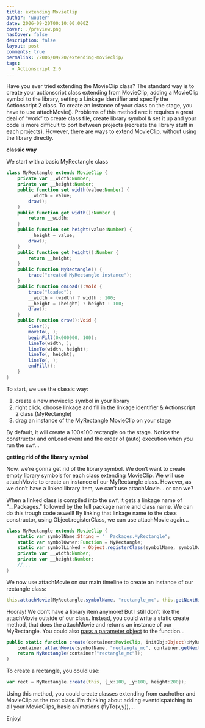 ```yaml
---
title: extending MovieClip
author: 'wouter'
date: 2006-09-20T00:10:00.000Z
cover: ./preview.png
hasCover: false
description: false
layout: post
comments: true
permalink: /2006/09/20/extending-movieclip/
tags:
  - Actionscript 2.0
---
```

Have you ever tried extending the MovieClip class? The standard way is to create your actionscript class extending from MovieClip, adding a MovieClip symbol to the library, setting a Linkage Identifier and specify the Actionscript 2 class. To create an instance of your class on the stage, you have to use attachMovie(). Problems of this method are: it requires a great deal of “work” to create class file, create library symbol & set it up and your code is more difficult to port between projects (recreate the library stuff in each projects). However, there are ways to extend MovieClip, without using the library directly.

<!--more-->

**classic way**

We start with a basic MyRectangle class

``` actionscript
class MyRectangle extends MovieClip {
    private var __width:Number;
    private var __height:Number;
    public function set width(value:Number) {
        __width = value;
        draw();
    }
    public function get width():Number {
        return __width;
    }
    public function set height(value:Number) {
        __height = value;
        draw();
    }
    public function get height():Number {
        return __height;
    }
    public function MyRectangle() {
        trace("created MyRectangle instance");
    }
    public function onLoad():Void {
        trace("loaded");
        __width = (width) ? width : 100;
        __height = (height) ? height : 100;
        draw();
    }
    public function draw():Void {
        clear();
        moveTo(, );
        beginFill(0x000000, 100);
        lineTo(width, );
        lineTo(width, height);
        lineTo(, height);
        lineTo(, );
        endFill();
    }
}
```

To start, we use the classic way:

1.  create a new movieclip symbol in your library
2.  right click, choose linkage and fill in the linkage identifier & Actionscript 2 class (MyRectangle)
3.  drag an instance of the MyRectangle MovieClip on your stage

By default, it will create a 100×100 rectangle on the stage. Notice the constructor and onLoad event and the order of (auto) execution when you run the swf…

**getting rid of the library symbol**

Now, we’re gonna get rid of the library symbol. We don’t want to create empty library symbols for each class extending MovieClip. We will use attachMovie to create an instance of our MyRectangle class. However, as we don’t have a linked library item, we can’t use attachMovie… or can we?

When a linked class is compiled into the swf, it gets a linkage name of “__Packages.” followed by the full package name and class name. We can do this trough code aswell! By linking that linkage name to the class constructor, using Object.registerClass, we can use attachMovie again…

``` actionscript
class MyRectangle extends MovieClip {
    static var symbolName:String = "__Packages.MyRectangle";
    static var symbolOwner:Function = MyRectangle;
    static var symbolLinked = Object.registerClass(symbolName, symbolOwner);
    private var __width:Number;
    private var __height:Number;
    //...
}
```

We now use attachMovie on our main timeline to create an instance of our rectangle class:

``` actionscript
this.attachMovie(MyRectangle.symbolName, "rectangle_mc", this.getNextHighestDepth());
```

Hooray! We don’t have a library item anymore! But I still don’t like the attachMovie outside of our class. Instead, you could write a static create method, that does the attachMovie and returns an instance of our MyRectangle. You could also [pass a parameter object][1] to the function…

``` actionscript
public static function create(container:MovieClip, initObj:Object):MyRectangle{
    container.attachMovie(symbolName, "rectangle_mc", container.getNextHighestDepth(), initObj);
    return MyRectangle(container["rectangle_mc"]);
}
```

To create a rectangle, you could use:

``` actionscript
var rect = MyRectangle.create(this, {_x:100, _y:100, height:200});
```

Using this method, you could create classes extending from eachother and MovieClip as the root class. I’m thinking about adding eventdispatching to all your MovieClips, basic animations (flyTo(x,y)),…

Enjoy!

 [1]: /2006/09/12/passing-arguments-through-parameter-objects/